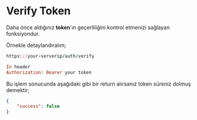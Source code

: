 # **Verify Token**

Daha önce aldığınız **token**'ın geçerliliğini kontrol etmenizi sağlayan fonksiyondur.

Örnekle detaylandıralım;

```ruby
https://your-serverip/auth/verify

In header
Authorization: Bearer your token
```

Bu işlem sonucunda aşağıdaki gibi bir return alırsanız token süreniz dolmuş demektir;

```json
{
    "success": false
}
```

##